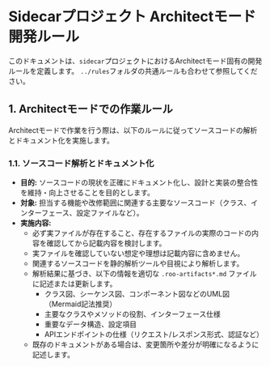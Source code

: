 # Sidecarプロジェクト Architectモード開発ルール

このドキュメントは、`sidecar`プロジェクトにおけるArchitectモード固有の開発ルールを定義します。
`../rules`フォルダの共通ルールも合わせて参照してください。

## 1. Architectモードでの作業ルール

Architectモードで作業を行う際は、以下のルールに従ってソースコードの解析とドキュメント化を実施します。

### 1.1. ソースコード解析とドキュメント化

-   **目的:** ソースコードの現状を正確にドキュメント化し、設計と実装の整合性を維持・向上させることを目的とします。
-   **対象:** 担当する機能や改修範囲に関連する主要なソースコード（クラス、インターフェース、設定ファイルなど）。
-   **実施内容:**
    -   必ず実ファイルが存在すること、存在するファイルの実際のコードの内容を確認してから記載内容を検討します。
    -   実ファイルを確認していない想定や理想は記載内容に含めません。
    -   関連するソースコードを静的解析ツールや目視により解析します。
    -   解析結果に基づき、以下の情報を適切な `.roo-artifacts*.md` ファイルに記述または更新します。
        -   クラス図、シーケンス図、コンポーネント図などのUML図（Mermaid記法推奨）
        -   主要なクラスやメソッドの役割、インターフェース仕様
        -   重要なデータ構造、設定項目
        -   APIエンドポイントの仕様（リクエスト/レスポンス形式、認証など）
    -   既存のドキュメントがある場合は、変更箇所や差分が明確になるように記述します。
